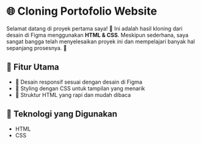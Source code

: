 # 🌐 Cloning Portofolio Website

Selamat datang di proyek pertama saya! 🎉 Ini adalah hasil kloning dari desain di Figma menggunakan **HTML & CSS**. Meskipun sederhana, saya sangat bangga telah menyelesaikan proyek ini dan mempelajari banyak hal sepanjang prosesnya. 🚀  

## 📌 Fitur Utama
- 🌟 Desain responsif sesuai dengan desain di Figma  
- 🎨 Styling dengan CSS untuk tampilan yang menarik  
- 📄 Struktur HTML yang rapi dan mudah dibaca  

## 🔧 Teknologi yang Digunakan
- HTML  
- CSS  

